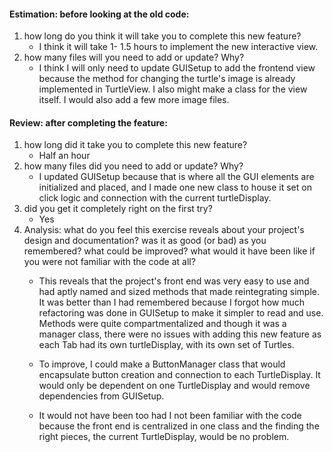 #### Estimation: before looking at the old code:
1. how long do you think it will take you to complete this new feature?
   * I think it will take 1- 1.5 hours to implement the new interactive view.
2. how many files will you need to add or update? Why?
    * I think I will only need to update GUISetup to add the frontend view because
    the method for changing the turtle's image is already implemented in TurtleView.
    I also might make a class for the view itself. I would also add a few more image files.
#### Review: after completing the feature:
1. how long did it take you to complete this new feature?
   * Half an hour
2. how many files did you need to add or update? Why?
    * I updated GUISetup because that is where all the GUI elements are 
    initialized and placed, and I made one new class to house it set on click logic
    and connection with the current turtleDisplay.
3. did you get it completely right on the first try?
    * Yes
4. Analysis: what do you feel this exercise reveals about your project's design and documentation?
   was it as good (or bad) as you remembered?
   what could be improved?
   what would it have been like if you were not familiar with the code at all?
   * This reveals that the project's front end was very easy to use and had 
   aptly named and sized methods that made reintegrating simple. It was better than I had
   remembered because I forgot how much refactoring was done in GUISetup to make it 
   simpler to read and use. Methods were quite compartmentalized and though
   it was a manager class, there were no issues with adding this new feature
   as each Tab had its own turtleDisplay, with its own set of Turtles.
   
   * To improve, I could make a ButtonManager class that would encapsulate
   button creation and connection to each TurtleDisplay. It would only be dependent
   on one TurtleDisplay and would remove dependencies from GUISetup.
   
   * It would not have been too had I not been familiar with the code because
   the front end is centralized in one class and the finding the right pieces,
   the current TurtleDisplay, would be no problem. 